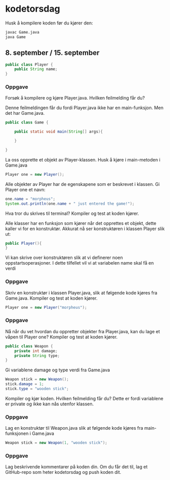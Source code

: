 # kodetorsdag

Husk å kompilere koden før du kjører den:

```bash
javac Game.java
java Game
```
## 8. september / 15. september

```java
public class Player {
    public String name;
}
```

### Oppgave

Forsøk å kompilere og kjøre Player.java. Hvilken feilmelding får du?

Denne feilmeldingen får du fordi Player.java ikke har en main-funksjon. Men det har Game.java. 

```java
public class Game {

    public static void main(String[] args){

    }

}

```

La oss opprette et objekt av Player-klassen. Husk å kjøre i main-metoden i Game.java

```java
Player one = new Player();
```

Alle objekter av Player har de egenskapene som er beskrevet i klassen. Gi Player one et navn:

```java
one.name = "morpheus";
System.out.println(one.name + " just entered the game!");
```

Hva tror du skrives til terminal? Kompiler og test at koden kjører. 

Alle klasser har en funksjon som kjører når det opprettes et objekt, dette kaller vi for en konstruktør. Akkurat nå ser konstruktøren i klassen Player slik ut: 

```java
public Player(){
}
```

Vi kan skrive over konstruktøren slik at vi definerer noen oppstartsoperasjoner. I dette tilfellet vil vi at variabelen name skal få en verdi

### Oppgave
Skriv en konstruktør i klassen Player.java, slik at følgende kode kjøres fra Game.java. Kompiler og test at koden kjører. 

```java
Player one = new Player("morpheus");
```

### Oppgave
Nå når du vet hvordan du oppretter objekter fra Player.java, kan du lage et våpen til Player one? Kompiler og test at koden kjører. 

```java
public class Weapon {
    private int damage;
    private String type;
}
```

Gi variablene damage og type verdi fra Game.java

```java
Weapon stick = new Weapon();
stick.damage = 1;
stick.type = "wooden stick";
```

Kompiler og kjør koden. Hvilken feilmelding får du? Dette er fordi variablene er private og ikke kan nås utenfor klassen. 

### Oppgave
Lag en konstruktør til Weapon.java slik at følgende kode kjøres fra main-funksjonen i Game.java

```java
Weapon stick = new Weapon(1, "wooden stick");
```

### Oppgave
Lag beskrivende kommentarer på koden din. Om du får det til, lag et GitHub-repo som heter kodetorsdag og push koden dit. 